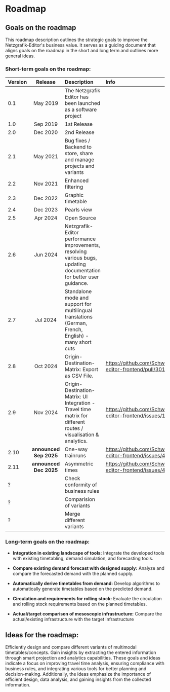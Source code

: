 # Roadmap

## Goals on the roadmap

This roadmap description outlines the strategic goals to improve the Netzgrafik-Editor's business
value. It serves as a guiding document that aligns goals on the roadmap in the short and long term
and outlines more general ideas.

### Short-term goals on the roadmap:

| Version | Release | Description | Info | Issues |
| :--- | :---: | :--- | :--- | :--- |
| 0.1 | May 2019 | The Netzgrafik Editor has been launched as a software project | | |
| 1.0 | Sep 2019 | 1st Release | | |
| 2.0 | Dec 2020 | 2nd Release  | | | 
| 2.1 | May 2021 | Bug fixes / Backend to store, share and manage projects and variants  | | |
| 2.2 | Nov 2021 | Enhanced filtering | | |
| 2.3 | Dec 2022 | Graphic timetable | | |
| 2.4 | Dec 2023 | Pearls view    |     | |
| 2.5 | Apr 2024 | Open Source   |     |     |
| 2.6 | Jun 2024 | Netzgrafik-Editor performance improvements, resolving various bugs, updating documentation for better user guidance.    |     |     |
| 2.7 | Jul 2024 | Standalone mode and support for multilingual translations (German, French, English) - many short cuts    |     |     |
| 2.8 | Oct 2024 | Origin-Destination-Matrix: Export as CSV File.   |  https://github.com/SchweizerischeBundesbahnen/netzgrafik-editor-frontend/pull/301   |     |
| 2.9 | Nov 2024 | Origin-Destination-Matrix: UI Integration - Travel time matrix for different routes / visualisation & analytics. | https://github.com/SchweizerischeBundesbahnen/netzgrafik-editor-frontend/issues/126  |  [Open Issues / Tasks](https://github.com/SchweizerischeBundesbahnen/netzgrafik-editor-frontend/issues?q=is%3Aissue%20state%3Aopen%20label%3AOrigin-Destination-Matrix) |
| 2.10 | **announced <br> Sep 2025** | One-way trainruns | https://github.com/SchweizerischeBundesbahnen/netzgrafik-editor-frontend/issues/438 |   [Open Issues / Tasks](https://github.com/SchweizerischeBundesbahnen/netzgrafik-editor-frontend/issues?q=is%3Aissue%20state%3Aopen%20label%3A%22Asymmetric%20times%22) |
| 2.11 | **announced <br> Dec 2025**| Asymmetric times | https://github.com/SchweizerischeBundesbahnen/netzgrafik-editor-frontend/issues/421 |   [Open Issues / Tasks](https://github.com/SchweizerischeBundesbahnen/netzgrafik-editor-frontend/issues?q=is%3Aissue%20state%3Aopen%20label%3A%22Asymmetric%20times%22) |
| ? |  | Check conformity of business rules |  | |
| ? |  | Comparision of variants | | |
| ? | | Merge different variants | | [Partially implemented](https://github.com/SchweizerischeBundesbahnen/netzgrafik-editor-frontend/blob/main/documentation/Merge_Netzgrafik.md)|

### Long-term goals on the roadmap:

- **Integration in existing landscape of tools:**
  Integrate the developed tools with existing
  timetabling, demand simulation, and forecasting tools.

- **Compare existing demand forecast with designed supply:**
  Analyze and compare the forecasted demand with the planned supply.

- **Automatically derive timetables from demand:**
  Develop algorithms to automatically generate timetables based on the
  predicted demand.

- **Circulation and requirements for rolling stock:**
  Evaluate the circulation and rolling stock requirements based on the
  planned timetables.

- **Actual/target comparison of mesoscopic infrastructure:**
  Compare the actual/existing infrastructure with the target infrastructure

## Ideas for the roadmap:

Efficiently design and compare different variants of multimodal timetables/concepts.
Gain insights by extracting the entered information through smart projection and analytics
capabilities.
These goals and ideas indicate a focus on improving travel time analysis, ensuring compliance with
business rules, and integrating various tools for better planning and decision-making. Additionally,
the ideas emphasize the importance of efficient design, data analysis, and gaining insights from the
collected information.
